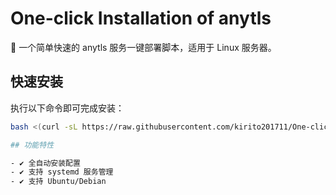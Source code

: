 # One-click Installation of anytls

🚀 一个简单快速的 anytls 服务一键部署脚本，适用于 Linux 服务器。

## 快速安装

执行以下命令即可完成安装：

```bash
bash <(curl -sL https://raw.githubusercontent.com/kirito201711/One-click-installation-of-anytls/main/install_anytls.sh)

## 功能特性

- ✔️ 全自动安装配置
- ✔️ 支持 systemd 服务管理
- ✔️ 支持 Ubuntu/Debian


